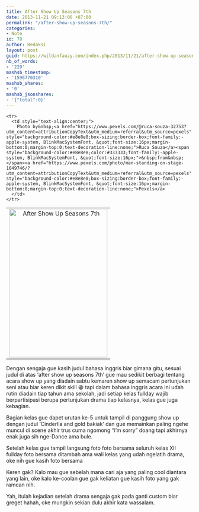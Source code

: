 ```yaml
---
title: After Show Up Seasons 7th
date: 2013-11-21 09:13:00 +07:00
permalink: "/after-show-up-seasons-7th/"
categories:
- Note
id: 78
author: Redaksi
layout: post
guid: https://wildanfauzy.com/index.php/2013/11/21/after-show-up-seasons-7th/
nb_of_words:
- '229'
mashsb_timestamp:
- '1596770310'
mashsb_shares:
- '0'
mashsb_jsonshares:
- '{"total":0}'
---
```


<div dir="ltr" style="text-align:left;">
  </p> 
  
  <table align="center" cellpadding="0" cellspacing="0" style="margin-left:auto;margin-right:auto;text-align:center;">
    <tr>
      <td style="text-align:center;">
        <a href="https://wildanfauzyart.files.wordpress.com/2013/11/2abe9-acting-actors-adult-1049746.jpg" style="margin-left:auto;margin-right:auto;"><img loading="lazy" alt="After Show Up Seasons 7th" border="0" height="400" src="https://wildanfauzyart.files.wordpress.com/2013/11/2abe9-acting-actors-adult-1049746.jpg?w=199&#038;resize=265%2C400" title="After Show Up Seasons 7th" width="265" data-recalc-dims="1" /></a>
      </td>
    </tr>
    
    <tr>
      <td style="text-align:center;">
        Photo by&nbsp;<a href="https://www.pexels.com/@ruca-souza-32753?utm_content=attributionCopyText&utm_medium=referral&utm_source=pexels" style="background-color:#e8e8e8;box-sizing:border-box;font-family:-apple-system, BlinkMacSystemFont, &quot;font-size:16px;margin-bottom:0;margin-top:0;text-decoration-line:none;">Ruca Souza</a><span style="background-color:#e8e8e8;color:#333333;font-family:-apple-system, BlinkMacSystemFont, &quot;font-size:16px;">&nbsp;from&nbsp;</span><a href="https://www.pexels.com/photo/man-standing-on-stage-1049746/?utm_content=attributionCopyText&utm_medium=referral&utm_source=pexels" style="background-color:#e8e8e8;box-sizing:border-box;font-family:-apple-system, BlinkMacSystemFont, &quot;font-size:16px;margin-bottom:0;margin-top:0;text-decoration-line:none;">Pexels</a>
      </td>
    </tr>
  </table>
  
  <p>
    Dengan sengaja gue kasih judul bahasa inggris biar gimana gitu, sesuai judul di atas &#8216;after show up seasons 7th&#8217; gue mau sedikit berbagi tentang acara show up yang diadain sabtu kemaren show up semacam pertunjukan seni atau biar keren dikit skill 😀 tapi dalam bahasa inggris acara ini udah rutin diadain tiap tahun ama sekolah, jadi setiap kelas fullday wajib berpartisipasi berupa pertunjukan drama tiap kelasnya, kelas gue juga kebagian.
  </p>
  
  <p>
    Bagian kelas gue dapet urutan ke-5 untuk tampil di panggung show up dengan judul &#8216;Cinderlla and gold bakiak&#8217; dan gue memainkan paling ngehe muncul di scene akhir trus cuma ngomong &#8220;i&#8217;m sorry&#8221; doang tapi akhirnya enak juga sih nge-Dance ama bule.
  </p>
  
  <p>
    Setelah kelas gue tampil langsung foto foto bersama seluruh kelas XII fullday foto bersama ditambah ama wali kelas yang udah ngelatih drama, oke nih gue kasih foto bersama
  </p>
  
  <p>
    Keren gak? Kalo mau gue sebelah mana cari aja yang paling cool diantara yang lain, oke kalo ke-coolan gue gak keliatan gue kasih foto yang gak ramean nih.
  </p>
  
  <p>
    Yah, itulah kejadian setelah drama sengaja gak pada ganti custom biar greget hahah, oke mungkin sekian dulu akhir kata wassalam.</div>